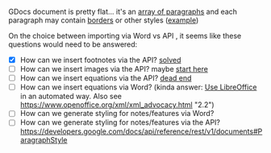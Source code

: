 GDocs document is pretty flat... it's an [array of paragraphs](https://developers.google.com/docs/api/reference/rest/v1/documents#StructuralElement) and each paragraph may contain [borders](https://developers.google.com/docs/api/reference/rest/v1/documents#ParagraphStyle) or other styles ([example](https://webapps.stackexchange.com/a/117682))



On the choice between importing via Word vs API , it seems like these questions would need to be answered:

- [x] How can we insert footnotes via the API? [solved](https://developers.google.com/docs/api/reference/rest/v1/documents#FootnoteReference)
- [ ] How can we insert images via the API? maybe [start here](https://developers.google.com/docs/api/reference/rest/v1/documents#InlineObjectElement)
- [ ] How can we insert equations via the API? [dead end](https://developers.google.com/docs/api/reference/rest/v1/documents#Equation)
- [ ] How can we insert equations via Word? (kinda answer: [Use LibreOffice](https://stackoverflow.com/questions/10300067/how-to-load-and-mathml-formula-into-libreoffice) in an automated way. Also see https://www.openoffice.org/xml/xml_advocacy.html "2.2")
- [ ] How can we generate styling for notes/features via Word?
- [ ] How can we generate styling for notes/features via the API? https://developers.google.com/docs/api/reference/rest/v1/documents#ParagraphStyle
